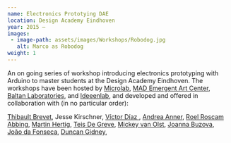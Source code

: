 ```yaml
---
name: Electronics Prototying DAE
location: Design Academy Eindhoven
year: 2015 – 
images: 
 - image-path: assets/images/Workshops/Robodog.jpg
   alt: Marco as Robodog
weight: 1
---
```

An on going series of workshop introducing electronics prototyping with Arduino to master students at the Design Academy Eindhoven. The workshops have been hosted by [Microlab](https://microlab.nl), [MAD Emergent Art Center](https://madlab.nl/?lang=en), [Baltan Laboratories](https://www.baltanlaboratories.org/), and [Ideeenlab](https://ideeenlab.nl/), and  developed and offered in collaboration with (in no particular order):

[Thibault Brevet](http://www.thibaultbrevet.com),
Jesse Kirschner,
[Víctor Díaz ](http://www.victordiazbarrales.com),
[Andrea Anner](http://www.andreaanner.ch),
[Roel Roscam Abbing](https://test.roelof.info),
[Martin Hertig](http://martinhertig.ch/),
[Teis De Greve](https://teis.work),
[Mickey van Olst](https://mickeyvanolst.com),
[Joanna Buzova](https://oyoana.com),
[João da Fonseca](https://joaofonseca.cc/selectedwork/),
[Duncan Gidney](https://duncangidney.com),
